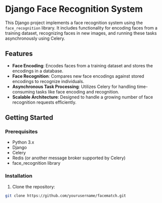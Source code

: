 # Django Face Recognition System

This Django project implements a face recognition system using the `face_recognition` library. It includes functionality for encoding faces from a training dataset, recognizing faces in new images, and running these tasks asynchronously using Celery.

## Features

- **Face Encoding**: Encodes faces from a training dataset and stores the encodings in a database.
- **Face Recognition**: Compares new face encodings against stored encodings to recognize individuals.
- **Asynchronous Task Processing**: Utilizes Celery for handling time-consuming tasks like face encoding and recognition.
- **Scalable Architecture**: Designed to handle a growing number of face recognition requests efficiently.

## Getting Started

### Prerequisites

- Python 3.x
- Django
- Celery
- Redis (or another message broker supported by Celery)
- face_recognition library

### Installation

1. Clone the repository:
  ```bash
  git clone https://github.com/yourusername/facematch.git
  ```
